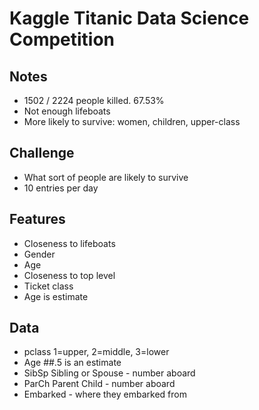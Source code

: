 # Kaggle Titanic Data Science Competition

## Notes

* 1502 / 2224 people killed. 67.53%
* Not enough lifeboats
* More likely to survive: women, children, upper-class

## Challenge

* What sort of people are likely to survive
* 10 entries per day

## Features

* Closeness to lifeboats
* Gender
* Age
* Closeness to top level
* Ticket class
* Age is estimate

## Data

* pclass 1=upper, 2=middle, 3=lower
* Age ##.5 is an estimate
* SibSp Sibling or Spouse - number aboard
* ParCh Parent Child - number aboard
* Embarked - where they embarked from 
